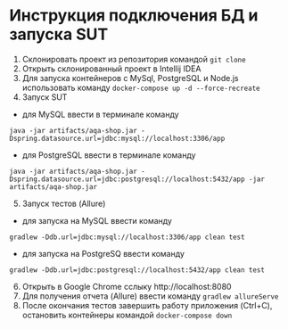 # Инструкция подключения БД и запуска SUT
1. Склонировать проект из репозитория командой ``` git clone ```
1. Открыть склонированный проект в Intellij IDEA
1. Для запуска контейнеров с MySql, PostgreSQL и Node.js использовать команду ``` docker-compose up -d --force-recreate ```
1. Запуск SUT
- для MySQL ввести в терминале команду

``` java -jar artifacts/aqa-shop.jar -Dspring.datasource.url=jdbc:mysql://localhost:3306/app ```

- для PostgreSQL ввести в терминале команду

``` java -jar artifacts/aqa-shop.jar -Dspring.datasource.url=jdbc:postgresql://localhost:5432/app -jar artifacts/aqa-shop.jar ```

5. Запуск тестов (Allure)
-  для запуска на MySQL ввести команду

``` gradlew -Ddb.url=jdbc:mysql://localhost:3306/app clean test ```

- для запуска на PostgreSQ ввести команду

``` gradlew -Ddb.url=jdbc:postgresql://localhost:5432/app clean test ```

6. Открыть в Google Chrome сслыку http://localhost:8080
7. Для получения отчета (Allure) ввести команду ``` gradlew allureServe ```
8. После окончания тестов завершить работу приложения (Ctrl+C), остановить контейнеры командой ``` docker-compose down ```
